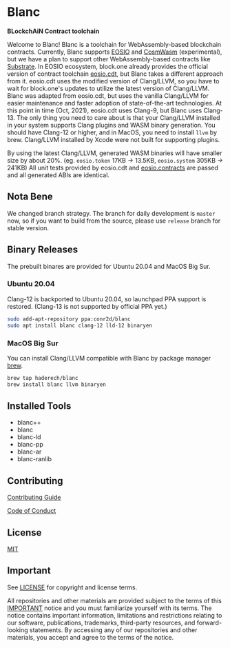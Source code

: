 # Blanc

**BLockchAiN Contract toolchain**

Welcome to Blanc!  Blanc is a toolchain for WebAssembly-based blockchain contracts.  Currently, Blanc supports [EOSIO](https://github.com/EOSIO) and [CosmWasm](https://github.com/CosmWasm) (experimental), but we have a plan to support other WebAssembly-based contracts like [Substrate](https://github.com/paritytech/substrate/tree/df501229/frame/contracts).  In EOSIO ecosystem, block.one already provides the official version of contract toolchain [eosio.cdt](https://github.com/EOSIO/eosio.cdt), but Blanc takes a different approach from it.  eosio.cdt uses the modified version of Clang/LLVM, so you have to wait for block.one's updates to utilize the latest version of Clang/LLVM.  Blanc was adapted from eosio.cdt, but uses the vanilla Clang/LLVM for easier maintenance and faster adoption of state-of-the-art technologies.  At this point in time (Oct, 2021), eosio.cdt uses Clang-9, but Blanc uses Clang-13.  The only thing you need to care about is that your Clang/LLVM installed in your system supports Clang plugins and WASM binary generation.  You should have Clang-12 or higher, and in MacOS, you need to install `llvm` by brew.  Clang/LLVM installed by Xcode were not built for supporting plugins.

By using the latest Clang/LLVM, generated WASM binaries will have smaller size by about 20%. (eg. `eosio.token` 17KB &rightarrow; 13.5KB, `eosio.system` 305KB &rightarrow; 241KB)  All unit tests provided by eosio.cdt and [eosio.contracts](https://github.com/EOSIO/eosio.contracts) are passed and all generated ABIs are identical.


## Nota Bene

We changed branch strategy. The branch for daily development is `master` now, so if you want to build from the source, please use `release` branch for stable version.

## Binary Releases

The prebuilt binares are provided for Ubuntu 20.04 and MacOS Big Sur.

### Ubuntu 20.04

Clang-12 is backported to Ubuntu 20.04, so launchpad PPA support is restored. (Clang-13 is not supported by official PPA yet.)

```sh
sudo add-apt-repository ppa:conr2d/blanc
sudo apt install blanc clang-12 lld-12 binaryen
```

### MacOS Big Sur

You can install Clang/LLVM compatible with Blanc by package manager [brew](https://brew.sh/).

```sh
brew tap haderech/blanc
brew install blanc llvm binaryen
```

## Installed Tools

* blanc++
* blanc
* blanc-ld
* blanc-pp
* blanc-ar
* blanc-ranlib

## Contributing

[Contributing Guide](./CONTRIBUTING.md)

[Code of Conduct](./CONTRIBUTING.md#conduct)

## License

[MIT](./LICENSE)

## Important

See [LICENSE](./LICENSE) for copyright and license terms.

All repositories and other materials are provided subject to the terms of this [IMPORTANT](./IMPORTANT.md) notice and you must familiarize yourself with its terms.  The notice contains important information, limitations and restrictions relating to our software, publications, trademarks, third-party resources, and forward-looking statements.  By accessing any of our repositories and other materials, you accept and agree to the terms of the notice.
